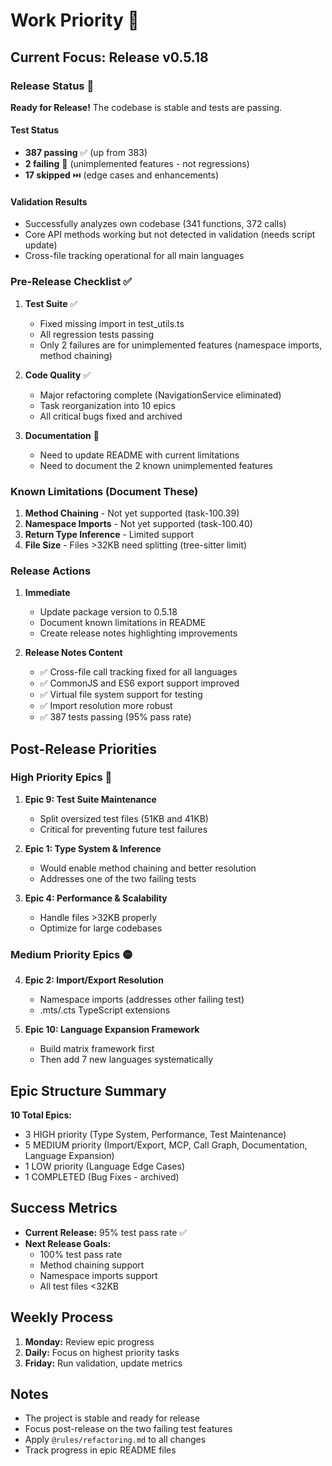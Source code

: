 # Work Priority 🎯

## Current Focus: Release v0.5.18

### Release Status 🚀

**Ready for Release!** The codebase is stable and tests are passing.

#### Test Status
- **387 passing** ✅ (up from 383)
- **2 failing** 🔧 (unimplemented features - not regressions)
- **17 skipped** ⏭️ (edge cases and enhancements)

#### Validation Results
- Successfully analyzes own codebase (341 functions, 372 calls)
- Core API methods working but not detected in validation (needs script update)
- Cross-file tracking operational for all main languages

### Pre-Release Checklist ✅

1. **Test Suite** ✅
   - Fixed missing import in test_utils.ts
   - All regression tests passing
   - Only 2 failures are for unimplemented features (namespace imports, method chaining)

2. **Code Quality** ✅
   - Major refactoring complete (NavigationService eliminated)
   - Task reorganization into 10 epics
   - All critical bugs fixed and archived

3. **Documentation** 🔧
   - Need to update README with current limitations
   - Need to document the 2 known unimplemented features

### Known Limitations (Document These)

1. **Method Chaining** - Not yet supported (task-100.39)
2. **Namespace Imports** - Not yet supported (task-100.40)
3. **Return Type Inference** - Limited support
4. **File Size** - Files >32KB need splitting (tree-sitter limit)

### Release Actions

1. **Immediate**
   - Update package version to 0.5.18
   - Document known limitations in README
   - Create release notes highlighting improvements

2. **Release Notes Content**
   - ✅ Cross-file call tracking fixed for all languages
   - ✅ CommonJS and ES6 export support improved
   - ✅ Virtual file system support for testing
   - ✅ Import resolution more robust
   - ✅ 387 tests passing (95% pass rate)

## Post-Release Priorities

### High Priority Epics 🔴

1. **Epic 9: Test Suite Maintenance**
   - Split oversized test files (51KB and 41KB)
   - Critical for preventing future test failures

2. **Epic 1: Type System & Inference**
   - Would enable method chaining and better resolution
   - Addresses one of the two failing tests

3. **Epic 4: Performance & Scalability**
   - Handle files >32KB properly
   - Optimize for large codebases

### Medium Priority Epics 🟡

4. **Epic 2: Import/Export Resolution**
   - Namespace imports (addresses other failing test)
   - .mts/.cts TypeScript extensions

5. **Epic 10: Language Expansion Framework**
   - Build matrix framework first
   - Then add 7 new languages systematically

## Epic Structure Summary

**10 Total Epics:**
- 3 HIGH priority (Type System, Performance, Test Maintenance)
- 5 MEDIUM priority (Import/Export, MCP, Call Graph, Documentation, Language Expansion)
- 1 LOW priority (Language Edge Cases)
- 1 COMPLETED (Bug Fixes - archived)

## Success Metrics

- **Current Release:** 95% test pass rate ✅
- **Next Release Goals:**
  - 100% test pass rate
  - Method chaining support
  - Namespace imports support
  - All test files <32KB

## Weekly Process

1. **Monday:** Review epic progress
2. **Daily:** Focus on highest priority tasks
3. **Friday:** Run validation, update metrics

## Notes

- The project is stable and ready for release
- Focus post-release on the two failing test features
- Apply `@rules/refactoring.md` to all changes
- Track progress in epic README files